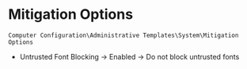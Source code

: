 # Mitigation Options

`Computer Configuration\Administrative Templates\System\Mitigation Options`

- Untrusted Font Blocking -> Enabled -> Do not block untrusted fonts